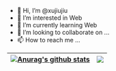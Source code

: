 - 👋 Hi, I’m @xujiujiu
- 👀 I’m interested in Web
- 🌱 I’m currently learning Web
- 💞️ I’m looking to collaborate on ...
- 📫 How to reach me ...

| <a href="https://github.com/xujiujiu/github-readme-stats"><img align="center" src="https://github-readme-stats.vercel.app/api?username=xujiujiu&show_icons=true&include_all_commits=true&theme=buefy&hide_border=true" alt="Anurag's github stats" /></a> | <a href="https://github.com/xujiujiu/github-readme-stats"><img align="center" src="https://github-readme-stats.vercel.app/api/top-langs/?username=xujiujiu&layout=compact&theme=buefy&hide_border=true" /></a> |
| ------------- | ------------- |
<!---
xujiujiu/xujiujiu is a ✨ special ✨ repository because its `README.md` (this file) appears on your GitHub profile.
You can click the Preview link to take a look at your changes.
--->
